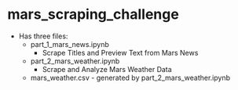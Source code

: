 # mars_scraping_challenge
* Has three files:
    *   part_1_mars_news.ipynb
        *   Scrape Titles and Preview Text from Mars News
    *   part_2_mars_weather.ipynb
        *   Scrape and Analyze Mars Weather Data
    *   mars_weather.csv - generated by part_2_mars_weather.ipynb